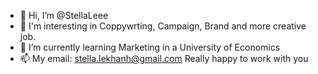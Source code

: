 - 👋 Hi, I’m @StellaLeee
- 👀 I'm interesting in Coppywrting, Campaign, Brand and more creative job.
- 🌱 I’m currently learning Marketing in a University of Economics 
- 📫 My email: stella.lekhanh@gmail.com
Really happy to work with you
